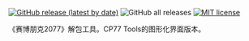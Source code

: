 [![GitHub release (latest by date)](https://img.shields.io/github/v/release/Akiway/wolvenkit?include_prereleases)](https://github.com/Akiway/wolvenkit/releases)
![GitHub all releases](https://img.shields.io/github/downloads/Akiway/wolvenkit/total)
[![MIT license](https://img.shields.io/badge/License-MIT-blue.svg)](https://lbesson.mit-license.org/)

《赛博朋克2077》解包工具。CP77 Tools的图形化界面版本。